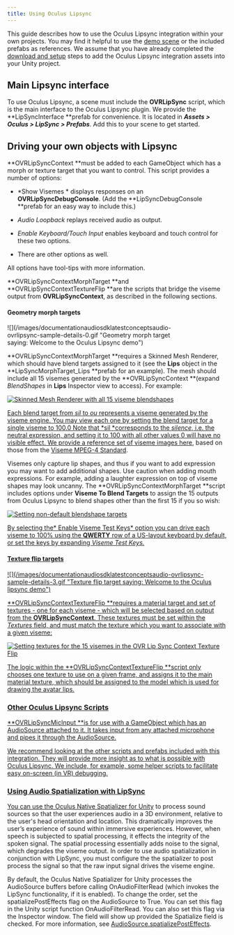 ```yaml
---
title: Using Oculus Lipsync
---
```




This guide describes how to use the Oculus Lipsync integration within your own projects. You may find it helpful to use the [demo scene](/documentation/audiosdk/latest/concepts/audio-ovrlipsync-sample/) or the included prefabs as references. We assume that you have already completed the [download and setup](/documentation/audiosdk/latest/concepts/audio-ovrlipsync-setup/) steps to add the Oculus Lipsync integration assets into your Unity project.

## Main Lipsync interface

To use Oculus Lipsync, a scene must include the **OVRLipSync** script, which is the main interface to the Oculus Lipsync plugin. We provide the **LipSyncInterface **prefab for convenience. It is located in ***Assets &gt; Oculus &gt; LipSync &gt; Prefabs***. Add this to your scene to get started.

## Driving your own objects with Lipsync

**OVRLipSyncContext **must be added to each GameObject which has a morph or texture target that you want to control. This script provides a number of options:

* *Show Visemes * displays responses on an **OVRLipSyncDebugConsole**. (Add the **LipSyncDebugConsole **prefab for an easy way to include this.)


* *Audio Loopback* replays received audio as output.


* *Enable Keyboard/Touch Input* enables keyboard and touch control for these two options.


* There are other options as well.




All options have tool-tips with more information.

**OVRLipSyncContextMorphTarget **and **OVRLipSyncContextTextureFlip **are the scripts that bridge the viseme output from **OVRLipSyncContext**, as described in the following sections. 

#### Geometry morph targets

<p alt="" class="img" src="/images/documentationaudiosdklatestconceptsaudio-ovrlipsync-sample-details-0.gif" style="width:100%;max-width:300pt" title="Geometry morph target saying: Welcome to the Oculus Lipsync demo">![](/images/documentationaudiosdklatestconceptsaudio-ovrlipsync-sample-details-0.gif "Geometry morph target saying: Welcome to the Oculus Lipsync demo")

**OVRLipSyncContextMorphTarget **requires a Skinned Mesh Renderer, which should have blend targets assigned to it (see the **Lips** object in the **LipSyncMorphTarget_Lips **prefab for an example). The mesh should include all 15 visemes generated by the **OVRLipSyncContext **(expand *BlendShapes* in **Lips** Inspector view to access). For example: 

<a href="https://scontent-sjc3-1.xx.fbcdn.net/v/t39.2365-6/37299566_192126621645482_3606753281361051648_n.png?_nc_cat=101&amp;oh=254cbeef206f307aafac946797a756bd&amp;oe=5C5C86BA" target="_blank"><p alt="" class="img" src="/images/documentationaudiosdklatestconceptsaudio-ovrlipsync-sample-details-1.png" title="Skinned Mesh Renderer with all 15 viseme blendshapes">![](/images/documentationaudiosdklatestconceptsaudio-ovrlipsync-sample-details-1.png "Skinned Mesh Renderer with all 15 viseme blendshapes")

 Each blend target from *sil* to *ou* represents a viseme generated by the viseme engine. You may view each one by setting the blend target for a single viseme to 100.0 Note that *sil *corresponds to the *silence*, i.e. the neutral expression, and setting it to 100 with all other values 0 will have no visible effect. We provide a [reference set of viseme images here](/documentation/audiosdk/latest/concepts/audio-ovrlipsync-viseme-reference/), based on those from the [Viseme MPEG-4 Standard](http://www.visagetechnologies.com/uploads/2012/08/MPEG-4FBAOverview.pdf). 



 Visemes only capture lip shapes, and thus if you want to add expression you may want to add additional shapes. Use caution when adding mouth expressions. For example, adding a laughter expression on top of viseme shapes may look uncanny. The **OVRLipSyncContextMorphTarget **script includes options under **Viseme To Blend Targets** to assign the 15 outputs from Oculus Lipsync to blend shapes other than the first 15 if you so wish:

<a href="https://scontent-sjc3-1.xx.fbcdn.net/v/t39.2365-6/37346043_246279179500498_5646779188372307968_n.png?_nc_cat=104&amp;oh=8ee26c520845500cfc806353383e1a98&amp;oe=5C56B089" target="_blank"><p alt="" class="img" src="/images/documentationaudiosdklatestconceptsaudio-ovrlipsync-sample-details-2.png" title="Setting non-default blendshape targets">![](/images/documentationaudiosdklatestconceptsaudio-ovrlipsync-sample-details-2.png "Setting non-default blendshape targets")

By selecting the* Enable Viseme Test Keys* option you can drive each viseme to 100% using the **QWERTY** row of a US-layout keyboard by default, or set the keys by expanding *Viseme Test Keys.*

#### Texture flip targets

<p alt="" class="img" src="/images/documentationaudiosdklatestconceptsaudio-ovrlipsync-sample-details-3.gif" title="Texture flip target saying: Welcome to the Oculus lipsync demo">![](/images/documentationaudiosdklatestconceptsaudio-ovrlipsync-sample-details-3.gif "Texture flip target saying: Welcome to the Oculus lipsync demo")

**OVRLipSyncContextTextureFlip **requires a material target and set of textures - one for each viseme - which will be selected based on output from the **OVRLipSyncContext**. These textures must be set within the *Textures* field, and must match the texture which you want to associate with a given viseme:

<a href="https://scontent-sjc3-1.xx.fbcdn.net/v/t39.2365-6/37353468_207968436548753_3102664063730057216_n.png?_nc_cat=102&amp;oh=444fc69445825687883a99c881965d7c&amp;oe=5C59C467" target="_blank"><p alt="" class="img" src="/images/documentationaudiosdklatestconceptsaudio-ovrlipsync-sample-details-4.png" title="Setting textures for the 15 visemes in the OVR Lip Sync Context Texture Flip">![](/images/documentationaudiosdklatestconceptsaudio-ovrlipsync-sample-details-4.png "Setting textures for the 15 visemes in the OVR Lip Sync Context Texture Flip")

The logic within the **OVRLipSyncContextTextureFlip **script only chooses one texture to use on a given frame, and assigns it to the main material texture, which should be assigned to the model which is used for drawing the avatar lips.

### Other Oculus Lipsync Scripts

**OVRLipSyncMicInput **is for use with a GameObject which has an AudioSource attached to it. It takes input from any attached microphone and pipes it through the AudioSource.

 We recommend looking at the other scripts and prefabs included with this integration. They will provide more insight as to what is possible with Oculus Lipsync. We include, for example, some helper scripts to facilitate easy on-screen (in VR) debugging. 

### Using Audio Spatialization with LipSync

You can use the [Oculus Native Spatializer for Unity](/documentation/audiosdk/latest/concepts/book-ospnative-unity/) to process sound sources so that the user experiences audio in a 3D environment, relative to the user's head orientation and location. This dramatically improves the user’s experience of sound within immersive experiences. However, when speech is subjected to spatial processing, it effects the integrity of the spoken signal. The spatial processing essentially adds noise to the signal, which degrades the viseme output. In order to use audio spatialization in conjunction with LipSync, you must configure the the spatializer to post process the signal so that the raw input signal drives the viseme engine. 

By default, the Oculus Native Spatializer for Unity processes the AudioSource buffers before calling OnAudioFilterRead (which invokes the LipSync functionality, if it is enabled). To change the order, set the spatializePostEffects flag on the AudioSource to True. You can set this flag in the Unity script function OnAudioFilterRead. You can also set this flag via the Inspector window. The field will show up provided the Spatialize field is checked. For more information, see [AudioSource.spatializePostEffects](https://docs.unity3d.com/ScriptReference/AudioSource-spatializePostEffects.html). 
